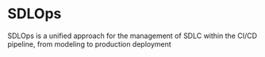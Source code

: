 # SDLOps
SDLOps is a unified approach for the management of SDLC within the CI/CD pipeline, from modeling to production deployment
